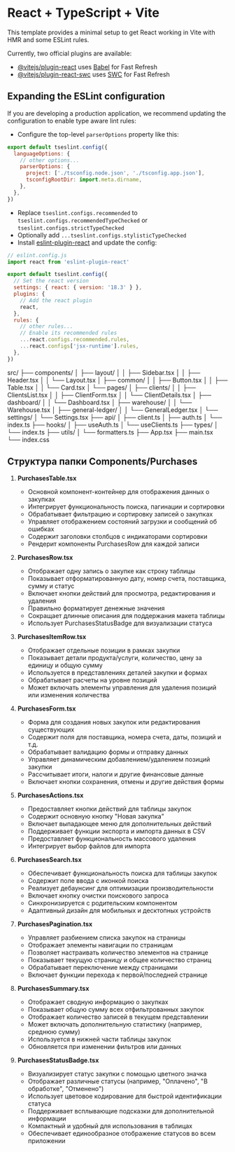 # React + TypeScript + Vite

This template provides a minimal setup to get React working in Vite with HMR and some ESLint rules.

Currently, two official plugins are available:

- [@vitejs/plugin-react](https://github.com/vitejs/vite-plugin-react/blob/main/packages/plugin-react/README.md) uses [Babel](https://babeljs.io/) for Fast Refresh
- [@vitejs/plugin-react-swc](https://github.com/vitejs/vite-plugin-react-swc) uses [SWC](https://swc.rs/) for Fast Refresh

## Expanding the ESLint configuration

If you are developing a production application, we recommend updating the configuration to enable type aware lint rules:

- Configure the top-level `parserOptions` property like this:

```js
export default tseslint.config({
  languageOptions: {
    // other options...
    parserOptions: {
      project: ['./tsconfig.node.json', './tsconfig.app.json'],
      tsconfigRootDir: import.meta.dirname,
    },
  },
})
```

- Replace `tseslint.configs.recommended` to `tseslint.configs.recommendedTypeChecked` or `tseslint.configs.strictTypeChecked`
- Optionally add `...tseslint.configs.stylisticTypeChecked`
- Install [eslint-plugin-react](https://github.com/jsx-eslint/eslint-plugin-react) and update the config:

```js
// eslint.config.js
import react from 'eslint-plugin-react'

export default tseslint.config({
  // Set the react version
  settings: { react: { version: '18.3' } },
  plugins: {
    // Add the react plugin
    react,
  },
  rules: {
    // other rules...
    // Enable its recommended rules
    ...react.configs.recommended.rules,
    ...react.configs['jsx-runtime'].rules,
  },
})
```
src/
├── components/
│   ├── layout/
│   │   ├── Sidebar.tsx
│   │   ├── Header.tsx
│   │   └── Layout.tsx
│   ├── common/
│   │   ├── Button.tsx
│   │   ├── Table.tsx
│   │   └── Card.tsx
│   └── pages/
│       ├── clients/
│       │   ├── ClientsList.tsx
│       │   ├── ClientForm.tsx
│       │   └── ClientDetails.tsx
│       ├── dashboard/
│       │   └── Dashboard.tsx
│       ├── warehouse/
│       │   └── Warehouse.tsx
│       ├── general-ledger/
│       │   └── GeneralLedger.tsx
│       └── settings/
│           └── Settings.tsx
├── api/
│   ├── client.ts
│   ├── auth.ts
│   └── index.ts
├── hooks/
│   ├── useAuth.ts
│   └── useClients.ts
├── types/
│   └── index.ts
├── utils/
│   └── formatters.ts
├── App.tsx
├── main.tsx
└── index.css

## Структура папки Components/Purchases

1. **PurchasesTable.tsx**
   - Основной компонент-контейнер для отображения данных о закупках
   - Интегрирует функциональность поиска, пагинации и сортировки
   - Обрабатывает фильтрацию и сортировку записей о закупках
   - Управляет отображением состояний загрузки и сообщений об ошибках
   - Содержит заголовки столбцов с индикаторами сортировки
   - Рендерит компоненты PurchasesRow для каждой записи

2. **PurchasesRow.tsx**
   - Отображает одну запись о закупке как строку таблицы
   - Показывает отформатированную дату, номер счета, поставщика, сумму и статус
   - Включает кнопки действий для просмотра, редактирования и удаления
   - Правильно форматирует денежные значения
   - Сокращает длинные описания для поддержания макета таблицы
   - Использует PurchasesStatusBadge для визуализации статуса

3. **PurchasesItemRow.tsx**
   - Отображает отдельные позиции в рамках закупки
   - Показывает детали продукта/услуги, количество, цену за единицу и общую сумму
   - Используется в представлениях деталей закупки и формах
   - Обрабатывает расчеты на уровне позиций
   - Может включать элементы управления для удаления позиций или изменения количества

4. **PurchasesForm.tsx**
   - Форма для создания новых закупок или редактирования существующих
   - Содержит поля для поставщика, номера счета, даты, позиций и т.д.
   - Обрабатывает валидацию формы и отправку данных
   - Управляет динамическим добавлением/удалением позиций закупки
   - Рассчитывает итоги, налоги и другие финансовые данные
   - Включает кнопки сохранения, отмены и другие действия формы

5. **PurchasesActions.tsx**
   - Предоставляет кнопки действий для таблицы закупок
   - Содержит основную кнопку "Новая закупка"
   - Включает выпадающее меню для дополнительных действий
   - Поддерживает функции экспорта и импорта данных в CSV
   - Предоставляет функциональность массового удаления
   - Интегрирует выбор файлов для импорта

6. **PurchasesSearch.tsx**
   - Обеспечивает функциональность поиска для таблицы закупок
   - Содержит поле ввода с иконкой поиска
   - Реализует дебаунсинг для оптимизации производительности
   - Включает кнопку очистки поискового запроса
   - Синхронизируется с родительским компонентом
   - Адаптивный дизайн для мобильных и десктопных устройств

7. **PurchasesPagination.tsx**
   - Управляет разбиением списка закупок на страницы
   - Отображает элементы навигации по страницам
   - Позволяет настраивать количество элементов на странице
   - Показывает текущую страницу и общее количество страниц
   - Обрабатывает переключение между страницами
   - Включает функции перехода к первой/последней странице

8. **PurchasesSummary.tsx**
   - Отображает сводную информацию о закупках
   - Показывает общую сумму всех отфильтрованных закупок
   - Отображает количество записей в текущем представлении
   - Может включать дополнительную статистику (например, среднюю сумму)
   - Используется в нижней части таблицы закупок
   - Обновляется при изменении фильтров или данных

9. **PurchasesStatusBadge.tsx**
   - Визуализирует статус закупки с помощью цветного значка
   - Отображает различные статусы (например, "Оплачено", "В обработке", "Отменено")
   - Использует цветовое кодирование для быстрой идентификации статуса
   - Поддерживает всплывающие подсказки для дополнительной информации
   - Компактный и удобный для использования в таблицах
   - Обеспечивает единообразное отображение статусов во всем приложении